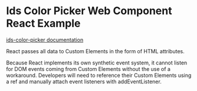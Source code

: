 # Ids Color Picker Web Component React Example

[ids-color-picker documentation](https://github.com/infor-design/enterprise-wc/blob/main/src/components/ids-color-picker/README.md)

React passes all data to Custom Elements in the form of HTML attributes.

Because React implements its own synthetic event system, it cannot listen for DOM events coming from Custom Elements without the use of a workaround. Developers will need to reference their Custom Elements using a ref and manually attach event listeners with addEventListener.
